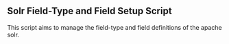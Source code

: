 Solr Field-Type and Field Setup Script
--------------------------------------

This script aims to manage the field-type and field definitions of the apache solr.


